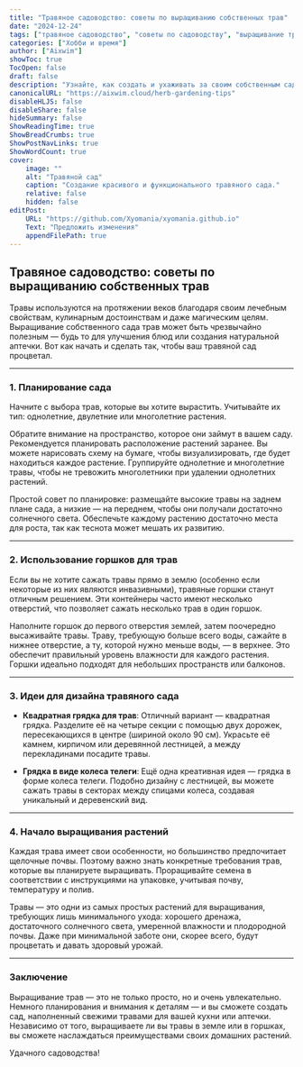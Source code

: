 ```yaml
---
title: "Травяное садоводство: советы по выращиванию собственных трав"
date: "2024-12-24"
tags: ["травяное садоводство", "советы по садоводству", "выращивание трав", "домашний сад", "органическое садоводство"]
categories: ["Хобби и время"]
author: ["Aixwim"]
showToc: true
TocOpen: false
draft: false
description: "Узнайте, как создать и ухаживать за своим собственным садом трав с помощью этих полезных советов и идей по дизайну."
canonicalURL: "https://aixwim.cloud/herb-gardening-tips"
disableHLJS: false
disableShare: false
hideSummary: false
ShowReadingTime: true
ShowBreadCrumbs: true
ShowPostNavLinks: true
ShowWordCount: true
cover:
    image: ""
    alt: "Травяной сад"
    caption: "Создание красивого и функционального травяного сада."
    relative: false
    hidden: false
editPost:
    URL: "https://github.com/Xyomania/xyomania.github.io"
    Text: "Предложить изменения"
    appendFilePath: true
---
```


## Травяное садоводство: советы по выращиванию собственных трав

Травы используются на протяжении веков благодаря своим лечебным свойствам, кулинарным достоинствам и даже магическим целям. Выращивание собственного сада трав может быть чрезвычайно полезным — будь то для улучшения блюд или создания натуральной аптечки. Вот как начать и сделать так, чтобы ваш травяной сад процветал.

---

### 1. **Планирование сада**

Начните с выбора трав, которые вы хотите вырастить. Учитывайте их тип: однолетние, двулетние или многолетние растения.

Обратите внимание на пространство, которое они займут в вашем саду. Рекомендуется планировать расположение растений заранее. Вы можете нарисовать схему на бумаге, чтобы визуализировать, где будет находиться каждое растение. Группируйте однолетние и многолетние травы, чтобы не тревожить многолетники при удалении однолетних растений.

Простой совет по планировке: размещайте высокие травы на заднем плане сада, а низкие — на переднем, чтобы они получали достаточно солнечного света. Обеспечьте каждому растению достаточно места для роста, так как теснота может мешать их развитию.

---

### 2. **Использование горшков для трав**

Если вы не хотите сажать травы прямо в землю (особенно если некоторые из них являются инвазивными), травяные горшки станут отличным решением. Эти контейнеры часто имеют несколько отверстий, что позволяет сажать несколько трав в один горшок.

Наполните горшок до первого отверстия землей, затем поочередно высаживайте травы. Траву, требующую больше всего воды, сажайте в нижнее отверстие, а ту, которой нужно меньше воды, — в верхнее. Это обеспечит правильный уровень влажности для каждого растения. Горшки идеально подходят для небольших пространств или балконов.

---

### 3. **Идеи для дизайна травяного сада**

- **Квадратная грядка для трав**: Отличный вариант — квадратная грядка. Разделите её на четыре секции с помощью двух дорожек, пересекающихся в центре (шириной около 90 см). Украсьте её камнем, кирпичом или деревянной лестницей, а между перекладинами посадите травы.
  
- **Грядка в виде колеса телеги**: Ещё одна креативная идея — грядка в форме колеса телеги. Подобно дизайну с лестницей, вы можете сажать травы в секторах между спицами колеса, создавая уникальный и деревенский вид.

---

### 4. **Начало выращивания растений**

Каждая трава имеет свои особенности, но большинство предпочитает щелочные почвы. Поэтому важно знать конкретные требования трав, которые вы планируете выращивать. Проращивайте семена в соответствии с инструкциями на упаковке, учитывая почву, температуру и полив.

Травы — это одни из самых простых растений для выращивания, требующих лишь минимального ухода: хорошего дренажа, достаточного солнечного света, умеренной влажности и плодородной почвы. Даже при минимальной заботе они, скорее всего, будут процветать и давать здоровый урожай.

---

### Заключение

Выращивание трав — это не только просто, но и очень увлекательно. Немного планирования и внимания к деталям — и вы сможете создать сад, наполненный свежими травами для вашей кухни или аптечки. Независимо от того, выращиваете ли вы травы в земле или в горшках, вы сможете наслаждаться преимуществами своих домашних растений.

Удачного садоводства!
